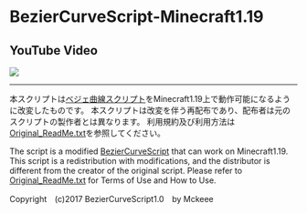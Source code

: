 # BezierCurveScript-Minecraft1.19
 
## YouTube Video

[![](https://img.youtube.com/vi/Ss8jZYeE8kY/0.jpg)](https://www.youtube.com/watch?v=Ss8jZYeE8kY)

---

本スクリプトは[ベジェ曲線スクリプト](https://www.youtube.com/watch?v=Ss8jZYeE8kY)をMinecraft1.19上で動作可能になるように改変したものです。
本スクリプトは改変を伴う再配布であり、配布者は元のスクリプトの製作者とは異なります。
利用規約及び利用方法は[Original_ReadMe.txt](Original_ReadMe.txt)を参照してください。

The script is a modified [BezierCurveScript](https://www.youtube.com/watch?v=Ss8jZYeE8kY) that can work on Minecraft1.19.
This script is a redistribution with modifications, and the distributor is different from the creator of the original script.
Please refer to [Original_ReadMe.txt](Original_ReadMe.txt) for Terms of Use and How to Use.

Copyright　(c)2017 BezierCurveScript1.0　by Mckeee
